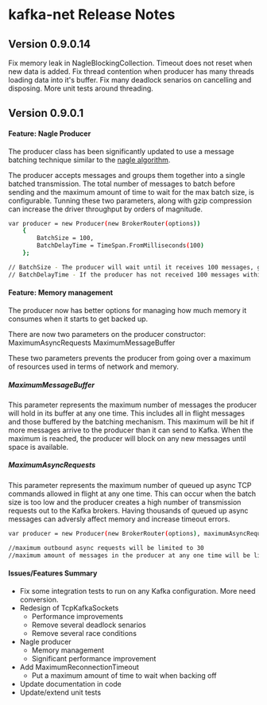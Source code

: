 kafka-net Release Notes
=========

Version 0.9.0.14
-------
Fix memory leak in NagleBlockingCollection.
Timeout does not reset when new data is added.
Fix thread contention when producer has many threads loading data into it's buffer.
Fix many deadlock senarios on cancelling and disposing.
More unit tests around threading.


Version 0.9.0.1
-------

#### Feature: Nagle Producer
The producer class has been significantly updated to use a message batching technique similar to the [nagle algorithm].  


The producer accepts messages and groups them together into a single batched transmission.  The total number of messages to batch before sending and the maximum amount of time to wait for the max batch size, is configurable.  Tunning these two parameters, along with gzip compression can increase the driver throughput by orders of magnitude.  

```sh
var producer = new Producer(new BrokerRouter(options)) 
    { 
        BatchSize = 100,
        BatchDelayTime = TimeSpan.FromMilliseconds(100)
    };

// BatchSize - The producer will wait until it receives 100 messages, group them together into one request and send.
// BatchDelayTime - If the producer has not received 100 messages within 100 milliseconds, the producer will send what it has received.

```


#### Feature: Memory management
The producer now has better options for managing how much memory it consumes when it starts to get backed up.  

There are now two parameters on the producer constructor:
MaximumAsyncRequests
MaximumMessageBuffer

These two parameters prevents the producer from going over a maximum of resources used in terms of network and memory.

##### MaximumMessageBuffer
This parameter represents the maximum number of messages the producer will hold in its buffer at any one time.  This includes all in flight messages and those buffered by the batching mechanism.  This maximum will be hit if more messages arrive to the producer than it can send to Kafka.  When the maximum is reached, the producer will block on any new messages until space is available.

##### MaximumAsyncRequests 
This parameter represents the maximum number of queued up async TCP commands allowed in flight at any one time.  This can occur when the batch size is too low and the producer creates a high number of transmission requests out to the Kafka brokers.  Having thousands of queued up async messages can adversly affect memory and increase timeout errors.

```sh
var producer = new Producer(new BrokerRouter(options), maximumAsyncRequests: 30, maximumMessageBuffer:1000);

//maximum outbound async requests will be limited to 30
//maximum amount of messages in the producer at any one time will be limited to 1000
```

#### Issues/Features Summary
* Fix some integration tests to run on any Kafka configuration.  More need conversion.
* Redesign of TcpKafkaSockets 
    * Performance improvements
    * Remove several deadlock senarios
    * Remove several race conditions
* Nagle producer
    * Memory management
    * Significant performance improvement
* Add MaximumReconnectionTimeout 
    * Put a maximum amount of time to wait when backing off
* Update documentation in code
* Update/extend unit tests





[nagle algorithm]:http://en.wikipedia.org/wiki/Nagle%27s_algorithm